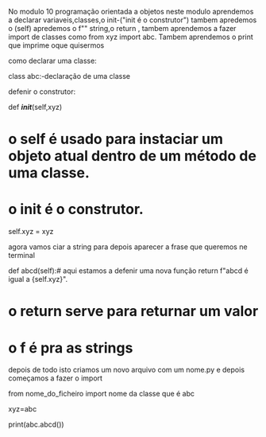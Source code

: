 No modulo 10 programação orientada a objetos neste modulo aprendemos a declarar variaveis,classes,o init-("init é o construtor") tambem apredemos o (self) apredemos o f"" string,o return , tambem aprendemos a fazer import de classes como
from xyz import abc.
Tambem aprendemos o print que imprime oque quisermos 

como declarar uma classe:

class abc:-declaração de uma classe

defenir o construtor:

def ___init___(self,xyz)
# o self é usado para instaciar um objeto atual dentro de um método de uma classe.
# o init é o construtor.
self.xyz = xyz

agora vamos ciar a string para depois aparecer a frase que queremos ne terminal

def abcd(self):# aqui estamos a defenir uma nova função
return f"abcd é igual a {self.xyz}".
# o return serve para returnar um valor
# o f é pra as strings 

depois de todo isto criamos um novo arquivo com um nome.py e depois começamos a fazer o import 

from nome_do_ficheiro import nome da classe que é abc

xyz=abc

print(abc.abcd())



